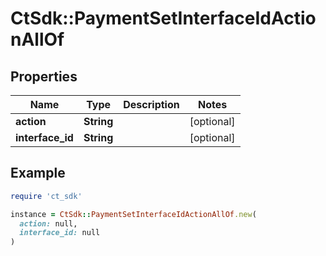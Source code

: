 # CtSdk::PaymentSetInterfaceIdActionAllOf

## Properties

| Name | Type | Description | Notes |
| ---- | ---- | ----------- | ----- |
| **action** | **String** |  | [optional] |
| **interface_id** | **String** |  | [optional] |

## Example

```ruby
require 'ct_sdk'

instance = CtSdk::PaymentSetInterfaceIdActionAllOf.new(
  action: null,
  interface_id: null
)
```

